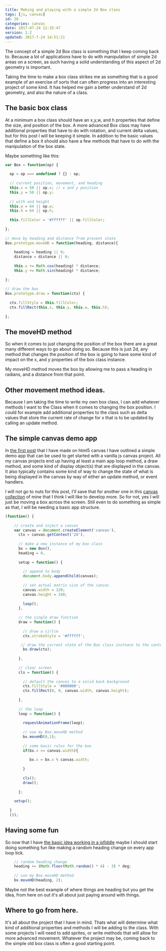 ```yaml
---
title: Making and playing with a simple 2d Box class
tags: [js, canvas]
id: 28
categories: canvas
date: 2017-07-24 12:35:47
version: 1.2
updated: 2017-7-24 14:51:21
---
```


The concept of a simple 2d Box class is something that I keep coming back to. Because a lot of applications have to do with manipulation of simple 2d areas on a screen, as such having a solid understanding of this aspect of 2d geometry is important.

Taking the time to make a box class strikes me as something that is a good example of an exercise of sorts that can often progress into an interesting project of some kind. It has helped me gain a better understand of 2d geometry, and also the nature of a class.

<!-- more -->

## The basic box class

At a minimum a box class should have an x,y,w, and h properties that define the size, and position of the box. A more advanced Box class may have additional properties that have to do with rotation, and current delta values, but for this post I will be keeping it simple. In addition to the basic values that define a box it should also have a few methods that have to do with the manipulation of the box state.

Maybe something like this:

```js
var Box = function(op) {
 
  op = op === undefined ? {} : op;
 
  // current position, movement, and heading
  this.x = 50 || op.x; // x and y position
  this.y = 50 || op.y;
 
  // with and height
  this.w = 64 || op.w;
  this.h = 64 || op.h;
  
  this.fillColor = '#ffffff' || op.fillColor;
 
};
 
// move by heading and distance from present state
Box.prototype.moveHD = function(heading, distance){
 
    heading = heading || 0;
    distance = distance || 0;
    
    this.x += Math.cos(heading) * distance;
    this.y += Math.sin(heading) * distance;
 
};
 
// draw the box
Box.prototype.draw = function(ctx) {
 
  ctx.fillStyle = this.fillColor;
  ctx.fillRect(this.x, this.y, this.w, this.h);
 
};
```

## The moveHD method

So when it comes to just changing the position of the box there are a great many different ways to go about doing so. Because this is just 2d, any method that changes the position of the box is going to have some kind of impact on the x, and y properties of the box class instance.

My moveHD method moves the box by allowing me to pass a heading in radians, and a distance from that point. 

## Other movement method ideas.

Because I am taking the time to write my own box class, I can add whatever methods I want to the Class when it comes to changing the box position. I could for example add additional properties to the class such as delta values that store the current rate of change for x that is to be updated by calling an update method.


## The simple canvas demo app

In [the first post](/2017/05/17/canvas-getting-started/) that I have made on html5 canvas I have outlined a simple demo app that can be used to get started with a vanilla js canvas project. All my canvas projects end up having at least a main app loop method, a draw method, and some kind of display object(s) that are displayed in the canvas. It also typically contains some kind of way to change the state of what is being displayed in the canvas by way of either an update method, or event handlers.

I will not go to nuts for this post, I'll save that for another one in this [canvas collection](/categories/canvas/) of mine that I think I will like to develop more. So for not, yes I will just be moving a box across the screen. Still even to do something as simple as that, I will be needing a basic app structure.

```js
(function() {
 
    // create and inject a canvas
    var canvas = document.createElement('canvas'),
      ctx = canvas.getContext('2d'),
 
      // make a new instance of my box class
      bx = new Box(),
      heading = 0,
      
      setup = function() {
 
        // append to body
        document.body.appendChild(canvas);
 
        // set actual matrix size of the canvas
        canvas.width = 320;
        canvas.height = 240;
 
        loop();
      },
 
      // the single draw function
      draw = function() {
 
        // draw a cirlce
        ctx.strokeStyle = '#ffffff';

       // draw the current state of the Box class instnace to the context
        bx.draw(ctx);
 
      },
 
      // clear screen
      cls = function() {
 
        // default the canvas to a solid back background
        ctx.fillStyle = '#000000';
        ctx.fillRect(0, 0, canvas.width, canvas.height);
 
      },
 
      // the loop
      loop = function() {
 
        requestAnimationFrame(loop);
        
        // use my Box.moveHD method
        bx.moveHD(0,1);
        
        // some basic rules for the box
        if(bx.x >= canvas.width){
        
           bx.x = bx.x % canvas.width;
        
        }
        
        cls();
        draw();
 
      };
 
    setup();
 
  }
  ());
```

## Having some fun

So now that I have [the basic idea working in a jsfiddle](https://jsfiddle.net/dustinpfister/sdbcLk94/) maybe I should start doing something fun like making a random heading change on every app loop tick.

```js
    // random heading change
    heading += (Math.floor(Math.random() * 6) - 3) * deg;
 
    // use my Box.moveHD method
    bx.moveHD(heading, 2);
```


<div id="app_1" class="blog_app">
</div>
<script>

var Box = function(op) {

  op = op === undefined ? {} : op;

  // current position, movement, and heading
  this.x = 100 || op.x; // x and y position
  this.y = 50 || op.y;

  // with and height
  this.w = 64 || op.w;
  this.h = 64 || op.h;

  this.fillColor = '#ffffff' || op.fillColor;

};

// move by heading and distance from present state
Box.prototype.moveHD = function(heading, distance) {

  heading = heading || 0;
  distance = distance || 0;

  this.x += Math.cos(heading) * distance;
  this.y += Math.sin(heading) * distance;

};

// draw the box
Box.prototype.draw = function(ctx) {

  ctx.fillStyle = this.fillColor;
  ctx.fillRect(this.x, this.y, this.w, this.h);

};

(function() {

    // create and inject a canvas
    var canvas = document.createElement('canvas'),
      ctx = canvas.getContext('2d'),

      bx = new Box(),

      setup = function() {

        // append to body
        document.getElementById('app_1').appendChild(canvas);

        // set actual matrix size of the canvas
        canvas.width = 320;
        canvas.height = 240;

        loop();
      },


      heading = 0,
      deg = Math.PI / 180,
      update = function() {

       // random heading change
        heading +=  (Math.floor(Math.random() * 6) - 3) * deg;

        // use my Box.moveHD method
        bx.moveHD(heading, 2);

        // some basic rules for the box
        if (bx.x < 0 - bx.w) {

          bx.x = canvas.width - Math.abs(bx.x) % canvas.width + bx.w;

        }

        if (bx.x > canvas.width) {

          bx.x = bx.x % canvas.width - bx.w;

        }

        if (bx.y < 0 - bx.h) {

          bx.y = canvas.height - Math.abs(bx.y) % canvas.height + bx.h;

        }

        if (bx.y > canvas.height) {

          bx.y = bx.y % canvas.height - bx.h;

        }

      },

      // the single draw function
      draw = function() {

        // draw a cirlce
        ctx.strokeStyle = '#ffffff';

        // draw the current state of the Box class instnace to the context
        bx.draw(ctx);

      },

      // clear screen
      cls = function() {

        // default the canvas to a solid back background
        ctx.fillStyle = '#000000';
        ctx.fillRect(0, 0, canvas.width, canvas.height);

      },

      // the loop
      loop = function() {

        requestAnimationFrame(loop);

        update();

        cls();
        draw();

      };

    setup();

  }
  ());

</script>

Maybe not the best example of where things are heading but you get the idea, from here on out it's all about just paying around with things.

## Where to go from here.

It's all about the project that I have in mind. Thats what will determine what kind of additional properties and methods I will be adding to the class. With some projects I will need to add sprites, or write methods that will allow for more advanced movement. Whatever the project may be, coming back to the simple old box class is often a good starting point.